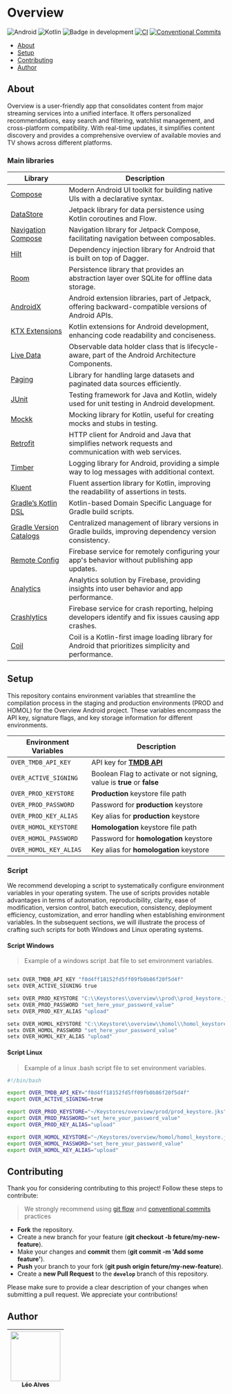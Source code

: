 # Overview
![Android](https://img.shields.io/badge/Android-3DDC84?style=for-the-badge&logo=android&logoColor=white)
![Kotlin](https://img.shields.io/badge/kotlin-%237F52FF.svg?style=for-the-badge&logo=kotlin&logoColor=white)
![Badge in development](http://img.shields.io/static/v1?label=STATUS&message=IN%20DEVELOPMENT&color=GREEN&style=for-the-badge)
[![CI](https://github.com/leoallvez/overview/actions/workflows/ci.yml/badge.svg)](https://github.com/leoallvez/overview/actions/workflows/ci.yml)
[![Conventional Commits](https://img.shields.io/badge/Conventional%20Commits-1.0.0-yellow.svg)](https://conventionalcommits.org)

<!-- indice-->
- [About](#about)
- [Setup](#setup)
- [Contributing](#contributing)
- [Author](#author)

## About
Overview is a user-friendly app that consolidates content from major streaming services into a unified interface. It offers personalized recommendations, easy search and filtering, watchlist management, and cross-platform compatibility. With real-time updates, it simplifies content discovery and provides a comprehensive overview of available movies and TV shows across different platforms.

### Main libraries

| **Library**                   | **Description**                                                                                        |
|-------------------------------|--------------------------------------------------------------------------------------------------------|
| [Compose][1]                  | Modern Android UI toolkit for building native UIs with a declarative syntax.                           |
| [DataStore][2]                | Jetpack library for data persistence using Kotlin coroutines and Flow.                                 |
| [Navigation Compose][3]       | Navigation library for Jetpack Compose, facilitating navigation between composables.                   |
| [Hilt][4]                     | Dependency injection library for Android that is built on top of Dagger.                               |
| [Room][5]                     | Persistence library that provides an abstraction layer over SQLite for offline data storage.           |
| [AndroidX][6]                 | Android extension libraries, part of Jetpack, offering backward-compatible versions of Android APIs.   |
| [KTX Extensions][7]           | Kotlin extensions for Android development, enhancing code readability and conciseness.                 |
| [Live Data][8]                | Observable data holder class that is lifecycle-aware, part of the Android Architecture Components.     |
| [Paging][9]                   | Library for handling large datasets and paginated data sources efficiently.                            |
| [JUnit][10]                   | Testing framework for Java and Kotlin, widely used for unit testing in Android development.            |
| [Mockk][11]                   | Mocking library for Kotlin, useful for creating mocks and stubs in testing.                            |
| [Retrofit][12]                | HTTP client for Android and Java that simplifies network requests and communication with web services. |
| [Timber][13]                  | Logging library for Android, providing a simple way to log messages with additional context.           |
| [Kluent][14]                  | Fluent assertion library for Kotlin, improving the readability of assertions in tests.                 |
| [Gradle’s Kotlin DSL][15]     | Kotlin-based Domain Specific Language for Gradle build scripts.                                        |
| [Gradle Version Catalogs][16] | Centralized management of library versions in Gradle builds, improving dependency version consistency. |
| [Remote Config][17]           | Firebase service for remotely configuring your app's behavior without publishing app updates.          |
| [Analytics][18]               | Analytics solution by Firebase, providing insights into user behavior and app performance.             |
| [Crashlytics][19]             | Firebase service for crash reporting, helping developers identify and fix issues causing app crashes.  |
| [Coil][20]                    | Coil is a Kotlin-first image loading library for Android that prioritizes simplicity and performance.  | 

<!--Jetpack link-->
[1]: https://developer.android.com/jetpack/compose?hl=pt-br
[2]: https://developer.android.com/topic/libraries/architecture/datastore?hl=en
[3]: https://developer.android.com/jetpack/compose/navigation?hl=en
[4]: https://developer.android.com/training/dependency-injection/hilt-android?hl=en
[5]: https://developer.android.com/training/data-storage/room
[6]: https://developer.android.com/jetpack/androidx
[7]: https://developer.android.com/kotlin/ktx
[8]: https://developer.android.com/topic/libraries/architecture/livedata
[9]: https://developer.android.com/topic/libraries/architecture/paging/v3-overview?hl=en
<!--Third Part library link-->
[10]: https://junit.org/junit4/
[11]: https://mockk.io/
[12]: https://square.github.io/retrofit/
[13]: https://github.com/JakeWharton/timber
[14]: https://github.com/MarkusAmshove/Kluent
[15]: https://docs.gradle.org/current/userguide/kotlin_dsl.html#kotlin_dsl
[16]: https://developer.android.com/build/migrate-to-catalogs?hl=en
<!-- library link-->
[17]: https://firebase.google.com/docs/remote-config
[18]: https://firebase.google.com/docs/analytics
[19]: https://firebase.google.com/docs/crashlytics
[20]: https://github.com/coil-kt/coil



## Setup
This repository contains environment variables that streamline the compilation process in the staging and production environments (PROD and HOMOL) for the Overview Android project. These variables encompass the API key, signature flags, and key storage information for different environments.

| Environment Variables    | Description                                                                                  |
|--------------------------|----------------------------------------------------------------------------------------------|
| `OVER_TMDB_API_KEY`      | API key for [**TMDB API**](https://developers.themoviedb.org/3/getting-started/introduction) |
| `OVER_ACTIVE_SIGNING`    | Boolean Flag to activate or not signing, value is **true** or **false**                      |
| `OVER_PROD_KEYSTORE`     | **Production** keystore file path                                                            |
| `OVER_PROD_PASSWORD`     | Password for **production** keystore                                                         |
| `OVER_PROD_KEY_ALIAS`    | Key alias for **production** keystore                                                        |
| `OVER_HOMOL_KEYSTORE`    | **Homologation** keystore file path                                                          |
| `OVER_HOMOL_PASSWORD`    | Password for **homologation** keystore                                                       |
| `OVER_HOMOL_KEY_ALIAS`   | Key alias for **homologation** keystore                                                      |

### Script
We recommend developing a script to systematically configure environment variables in your operating system. The use of scripts provides notable advantages in terms of automation, reproducibility, clarity, ease of modification, version control, batch execution, consistency, deployment efficiency, customization, and error handling when establishing environment variables. In the subsequent sections, we will illustrate the process of crafting such scripts for both Windows and Linux operating systems.

#### Script Windows

> Example of a windows script .bat file to set environment variables.
```bat

setx OVER_TMDB_API_KEY "f0d4ff18152fd5ff09fb0b86f20f5d4f"
setx OVER_ACTIVE_SIGNING true

setx OVER_PROD_KEYSTORE "C:\\Keystores\\overview\\prod\\prod_keystore.jks"
setx OVER_PROD_PASSWORD "set_here_your_password_value"
setx OVER_PROD_KEY_ALIAS "upload"

setx OVER_HOMOL_KEYSTORE "C:\\Keystore\\overview\\homol\\homol_keystore.jks"
setx OVER_HOMOL_PASSWORD "set_here_your_password_value"
setx OVER_HOMOL_KEY_ALIAS "upload"

```
#### Script Linux

> Example of a linux .bash script file to set environment variables.

```bash
#!/bin/bash

export OVER_TMDB_API_KEY="f0d4ff18152fd5ff09fb0b86f20f5d4f"
export OVER_ACTIVE_SIGNING=true

export OVER_PROD_KEYSTORE="~/Keystores/overview/prod/prod_keystore.jks"
export OVER_PROD_PASSWORD="set_here_your_password_value"
export OVER_PROD_KEY_ALIAS="upload"

export OVER_HOMOL_KEYSTORE="~/Keystores/overview/homol/homol_keystore.jks"
export OVER_HOMOL_PASSWORD="set_here_your_password_value"
export OVER_HOMOL_KEY_ALIAS="upload"

```

## Contributing

Thank you for considering contributing to this project! Follow these steps to contribute:

> We strongly recommend using [git flow](https://nvie.com/posts/a-successful-git-branching-model/) and [conventional commits](https://www.conventionalcommits.org/en/v1.0.0/) practices

- **Fork** the repository.
- Create a new branch for your feature (__git checkout -b feture/my-new-feature__).
- Make your changes and **commit** them (__git commit -m 'Add some feature'__).
- **Push** your branch to your fork (__git push origin feture/my-new-feature__).
- Create a **new Pull Request** to the **`develop`** branch of this repository.

Please make sure to provide a clear description of your changes when submitting a pull request. We appreciate your contributions!

## Author
| [<img loading="lazy" src="https://avatars.githubusercontent.com/u/13922796?v=4" width=115><br><sub>Léo Alves</sub>](https://github.com/leoallvez) |
|:-------------------------------------------------------------------------------------------------------------------------------------------------:|
